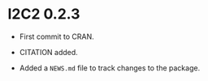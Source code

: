 # I2C2 0.2.3

* First commit to CRAN.

* CITATION added.

* Added a `NEWS.md` file to track changes to the package.
